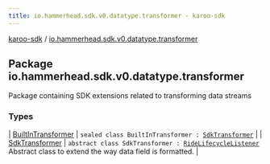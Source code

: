 ```yaml
---
title: io.hammerhead.sdk.v0.datatype.transformer - karoo-sdk
---
```


[karoo-sdk](../index.html) / [io.hammerhead.sdk.v0.datatype.transformer](./index.html)

## Package io.hammerhead.sdk.v0.datatype.transformer

Package containing SDK extensions related to transforming data streams

### Types

| [BuiltInTransformer](-built-in-transformer/index.html) | `sealed class BuiltInTransformer : `[`SdkTransformer`](-sdk-transformer/index.html) |
| [SdkTransformer](-sdk-transformer/index.html) | `abstract class SdkTransformer : `[`RideLifecycleListener`](../io.hammerhead.sdk.v0/-ride-lifecycle-listener/index.html)<br>Abstract class to extend the way data field is formatted. |

